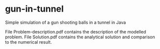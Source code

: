 # gun-in-tunnel
Simple simulation of a gun shooting balls in a tunnel in Java

File Problem-description.pdf contains the description of the modelled problem.
File Solution.pdf contains the analytical solution and comparison to the numerical result.
